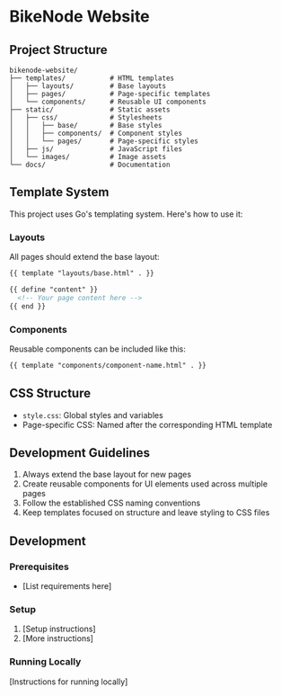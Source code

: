 # BikeNode Website

## Project Structure
```
bikenode-website/
├── templates/           # HTML templates
│   ├── layouts/         # Base layouts
│   ├── pages/           # Page-specific templates
│   └── components/      # Reusable UI components
├── static/              # Static assets
│   ├── css/             # Stylesheets
│   │   ├── base/        # Base styles
│   │   ├── components/  # Component styles
│   │   └── pages/       # Page-specific styles
│   ├── js/              # JavaScript files
│   └── images/          # Image assets
└── docs/                # Documentation
```

## Template System

This project uses Go's templating system. Here's how to use it:

### Layouts

All pages should extend the base layout:

```html
{{ template "layouts/base.html" . }}

{{ define "content" }}
  <!-- Your page content here -->
{{ end }}
```

### Components

Reusable components can be included like this:

```html
{{ template "components/component-name.html" . }}
```

## CSS Structure

- `style.css`: Global styles and variables
- Page-specific CSS: Named after the corresponding HTML template

## Development Guidelines

1. Always extend the base layout for new pages
2. Create reusable components for UI elements used across multiple pages
3. Follow the established CSS naming conventions
4. Keep templates focused on structure and leave styling to CSS files

## Development

### Prerequisites
- [List requirements here]

### Setup
1. [Setup instructions]
2. [More instructions]

### Running Locally
[Instructions for running locally]
